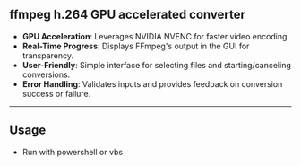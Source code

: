 ## **ffmpeg h.264 GPU accelerated converter**
- **GPU Acceleration**: Leverages NVIDIA NVENC for faster video encoding.
- **Real-Time Progress**: Displays FFmpeg's output in the GUI for transparency.
- **User-Friendly**: Simple interface for selecting files and starting/canceling conversions.
- **Error Handling**: Validates inputs and provides feedback on conversion success or failure.

---
## **Usage**  
- Run with powershell or vbs
